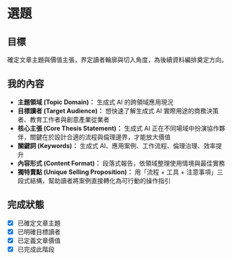 # 選題

## 目標
確定文章主題與價值主張，界定讀者輪廓與切入角度，為後續資料編排奠定方向。

## 我的內容
- **主題領域 (Topic Domain)：** 生成式 AI 的跨領域應用現況
- **目標讀者 (Target Audience)：** 想快速了解生成式 AI 實際用途的商務決策者、教育工作者與創意產業從業者
- **核心主張 (Core Thesis Statement)：** 生成式 AI 正在不同場域中扮演協作夥伴，關鍵在於設計合適的流程與倫理邊界，才能放大價值
- **關鍵詞 (Keywords)：** 生成式 AI、應用案例、工作流程、倫理治理、效率提升
- **內容形式 (Content Format)：** 段落式報告，依領域整理使用情境與最佳實務
- **獨特賣點 (Unique Selling Proposition)：** 用「流程 + 工具 + 注意事項」三段式結構，幫助讀者將案例直接轉化為可行動的操作指引

## 完成狀態
- [x] 已確定文章主題
- [x] 已明確目標讀者
- [x] 已定義文章價值
- [x] 已完成此階段
